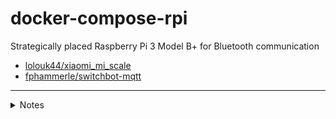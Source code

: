 # docker-compose-rpi

Strategically placed Raspberry Pi 3 Model B+ for Bluetooth communication

* [lolouk44/xiaomi_mi_scale](https://github.com/lolouk44/xiaomi_mi_scale)
* [fphammerle/switchbot-mqtt](https://github.com/fphammerle/switchbot-mqtt)

---

<details>
<summary>Notes</summary>

#### Setup Raspberry Pi OS Lite (32-bit)
https://www.raspberrypi.com/software/<br>https://en.wikipedia.org/wiki/Raspberry_Pi_OS#Release_history

**[Advanced options](https://www.raspberrypi.com/documentation/computers/getting-started.html#advanced-options)** `Ctrl` + `Shift` + `X`

* **Enable SSH**
  * Allow public-key authentication only
* **Configure wifi (2,4 GHz)**
  * SSID: *******
  * Password: *************
  * Wifi country: SE
* **Set locale settings**
  * Time zone: Europe/Stockholm
  * Keyboard layout: se

#### Docker

```bash
ssh pi@raspberrypi.local
sudo apt-get update -y && sudo apt-get upgrade -y
curl -sSL https://get.docker.com | sh
sudo apt install docker-compose -y
sudo gpasswd -a $USER docker
sudo reboot
```

#### Rclone

https://rclone.org/drive/

```bash
curl https://rclone.org/install.sh | sudo bash
rclone sync -i /home/pi remote:rclone
```

#### Samba

```bash
sudo apt install samba -y
<no>
sudo smbpasswd -a pi
sudo truncate -s 0 /etc/samba/smb.conf
sudo nano /etc/samba/smb.conf
```

**smb.conf**

```
[global]
client min protocol = SMB2
client max protocol = SMB3
vfs objects = catia fruit streams_xattr
fruit:metadata = stream
fruit:model = RackMac
fruit:posix_rename = yes
fruit:veto_appledouble = no
fruit:wipe_intentionally_left_blank_rfork = yes
fruit:delete_empty_adfiles = yes
security = user
encrypt passwords = yes
workgroup = WORKGROUP
server role = standalone server
obey pam restrictions = no
map to guest = never
[pi]
comment = Pi Directories
browseable = yes
path = /home/pi
read only = no
create mask = 0775
directory mask = 0775
```

`CTRL+O`, `Enter`, `CTRL+X`

```bash
sudo /etc/init.d/smbd restart
```

</details>
